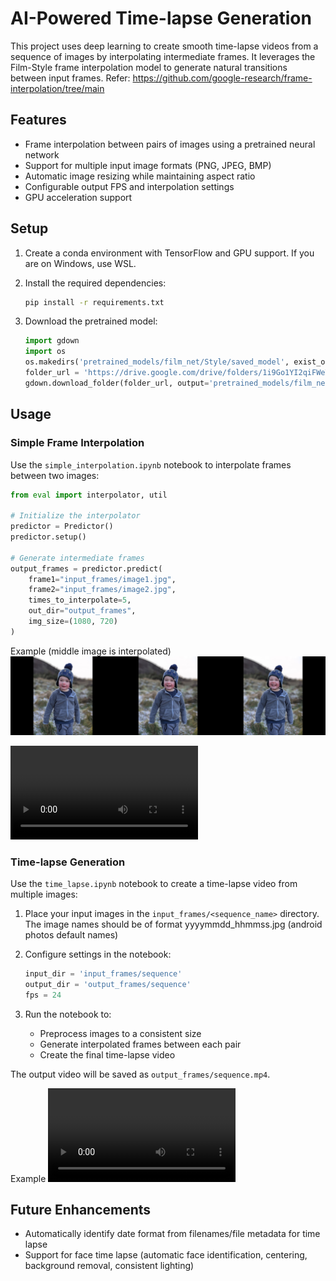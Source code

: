 # AI-Powered Time-lapse Generation

This project uses deep learning to create smooth time-lapse videos from a sequence of images by interpolating intermediate frames. It leverages the Film-Style frame interpolation model to generate natural transitions between input frames.
Refer:
https://github.com/google-research/frame-interpolation/tree/main

## Features

- Frame interpolation between pairs of images using a pretrained neural network
- Support for multiple input image formats (PNG, JPEG, BMP)
- Automatic image resizing while maintaining aspect ratio
- Configurable output FPS and interpolation settings
- GPU acceleration support

## Setup

1. Create a conda environment with TensorFlow and GPU support. If you are on Windows, use WSL.

2. Install the required dependencies:
    ```bash
    pip install -r requirements.txt
    ```

3. Download the pretrained model:
    ```python
    import gdown
    import os
    os.makedirs('pretrained_models/film_net/Style/saved_model', exist_ok=True)
    folder_url = 'https://drive.google.com/drive/folders/1i9Go1YI2qiFWeT5QtywNFmYAA74bhXWj'
    gdown.download_folder(folder_url, output='pretrained_models/film_net/Style/saved_model')
    ```

## Usage

### Simple Frame Interpolation

Use the `simple_interpolation.ipynb` notebook to interpolate frames between two images:
```python
from eval import interpolator, util

# Initialize the interpolator
predictor = Predictor()
predictor.setup()

# Generate intermediate frames
output_frames = predictor.predict(
    frame1="input_frames/image1.jpg",
    frame2="input_frames/image2.jpg", 
    times_to_interpolate=5,
    out_dir="output_frames",
    img_size=(1080, 720)
)
```
Example
(middle image is interpolated)
![alt interpolated](sample_data/boy_interpolated.jpg)

<video controls src="sample_data/boy.mp4" title="Video"></video>

### Time-lapse Generation

Use the `time_lapse.ipynb` notebook to create a time-lapse video from multiple images:

1. Place your input images in the `input_frames/<sequence_name>` directory. The image names should be of format yyyymmdd_hhmmss.jpg (android photos default names)

2. Configure settings in the notebook:
    ```python
    input_dir = 'input_frames/sequence'
    output_dir = 'output_frames/sequence'
    fps = 24
    ```

3. Run the notebook to:
    - Preprocess images to a consistent size
    - Generate interpolated frames between each pair
    - Create the final time-lapse video

The output video will be saved as `output_frames/sequence.mp4`.

Example
<video controls src="sample_data/lake_window.mp4" title="Timelapse"></video>

## Future Enhancements
- Automatically identify date format from filenames/file metadata for time lapse
- Support for face time lapse (automatic face identification, centering, background removal, consistent lighting)